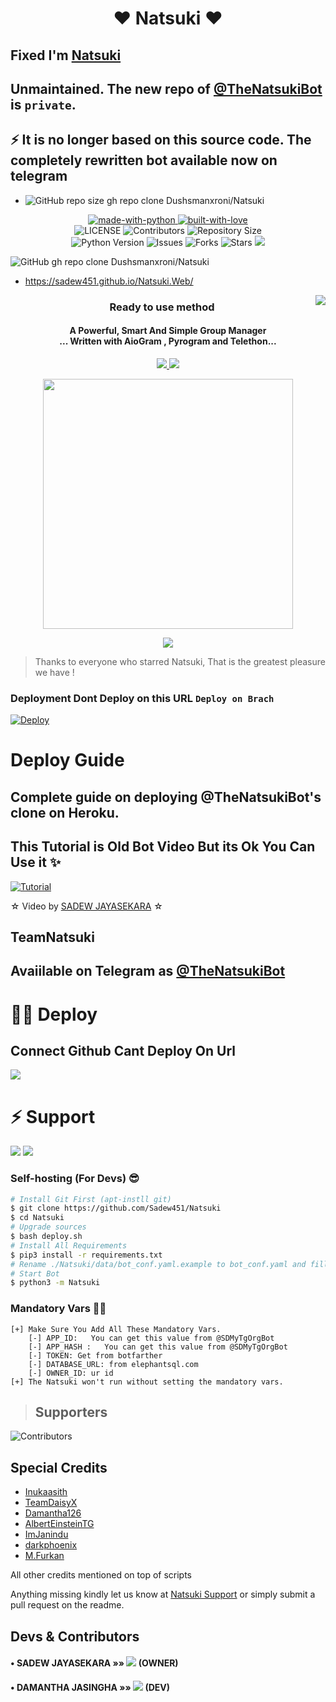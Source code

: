 <h1 align="center"><b><b>❤️ Natsuki ❤️</b></b></h1>

##  Fixed I'm [Natsuki](https://t.me/TheNatsukibot) 
 
## Unmaintained. The new repo of [@TheNatsukiBot](https://t.me/TheNatsukibot) is `private`. 

## ⚡ It is no longer based on this source code. The completely rewritten bot available now on telegram

- ![GitHub repo size](https://img.shields.io/github/repo-size/Sadew451/NK?label=Repo%20Size)
gh repo clone Dushsmanxroni/Natsuki
<p align="center">
    <a href="https://python.org">
        <img src="http://forthebadge.com/images/badges/made-with-python.svg" alt="made-with-python">
    </a>
    <a href="https://GitHub.com/Sadew451">
        <img src="http://ForTheBadge.com/images/badges/built-with-love.svg" alt="built-with-love">
    </a> <br>
    <img src="https://img.shields.io/github/license/Sadew451/Natsuki?style=for-the-badge&logo=appveyor" alt="LICENSE">
    <img src="https://img.shields.io/github/contributors/Sadew451/Natsuki?style=for-the-badge&logo=appveyor" alt="Contributors">
    <img src="https://img.shields.io/github/repo-size/Sadew451/Natsuki?style=for-the-badge&logo=appveyor" alt="Repository Size"> <br>
    <img src="https://img.shields.io/badge/python-3.9-green?style=for-the-badge&logo=appveyor" alt="Python Version">
    <img src="https://img.shields.io/github/issues/Sadew451/Natsuki?style=for-the-badge&logo=appveyor" alt="Issues">
    <img src="https://img.shields.io/github/forks/Sadew451/Natsuki?style=for-the-badge&logo=appveyor" alt="Forks">
    <img src="https://img.shields.io/github/stars/Sadew451/Natsuki?style=for-the-badge&logo=appveyor" alt="Stars">
    <a href="https://pypi.org/project/Telethon/"> <img src="https://img.shields.io/pypi/v/telethon?color=yellow&label=telethon&logo=python&logoColor=green&style=for-the-badge" /></a>
</p>

![GitHub](https://img.shields.io/github/license/Sadew451/Natsuki)
gh repo clone Dushsmanxroni/Natsuki
- https://sadew451.github.io/Natsuki.Web/

<img align="right" src="https://emojipedia-us.s3.dualstack.us-west-1.amazonaws.com/thumbs/120/apple/155/open-book_1f4d6.png">

<h3 align="center"> 
    Ready to use method
</h3>

<h4 align="center">A Powerful, Smart And Simple Group Manager <br> ... Written with AioGram , Pyrogram and Telethon...</h4>
<p align='center'>
  <a href="https://www.python.org/" alt="made-with-python"> <img src="https://img.shields.io/badge/Made%20with-Python-1f425f.svg?style=flat-square&logo=python&color=blue" /> </a>
  <a href="https://github.com/Sadew451/Natsuki/graphs/commit-activity" alt="Maintenance"> <img src="https://img.shields.io/badge/Maintained%3F-yes-green.svg?style=flat-square" /> </a>
</p>

<p align="center"><a href="https://t.me/NatsukiSupport_Official"><img src="https://telegra.ph/file/12a67bfae430322ceb2e8.jpg" width="400"></a></p>
<p align="center">
    <a href="https://github.com/sadew451/Natsuki/commits/SadewJayasekara"> <img src="https://img.shields.io/github/last-commit/sadew451/Natsuki?color=brown&logo=github&logoColor=green&style=for-the-badge" /></a>
  
</p>

> Thanks to everyone who starred Natsuki, That is the greatest pleasure we have !

### Deployment Dont Deploy on this URL `Deploy on Brach`

[![Deploy](https://www.herokucdn.com/deploy/button.svg)](https://heroku.com/deploy?template=https://github.com/Sadew451/Natsuki.git)


# Deploy Guide

## Complete guide on deploying @TheNatsukiBot's clone on Heroku.

## This Tutorial is Old Bot Video But its Ok You Can Use it ✨

[![Tutorial](https://yt-embed.herokuapp.com/embed?v=YyiO6jdPzXg)](https://youtu.be/YyiO6jdPzXg)

☆ Video by [SADEW JAYASEKARA](https://www.youtube.com/channel/UCdSBUUQ1v0_IIElBR_1B72w) ☆

## TeamNatsuki

## Avaiilable on Telegram as [@TheNatsukiBot](https://t.me/thenatsukibot)

# 🏃‍♂️ Deploy 
## Connect Github Cant Deploy On Url

<a href="https://www.youtube.com/channel/UCdSBUUQ1v0_IIElBR_1B72w"><img src="https://img.shields.io/badge/How%20To-Deploy-red.svg?logo=Youtube"></a>

# ⚡ Support
<a href="https://t.me/NatsukiSupport_Official"><img src="https://img.shields.io/badge/Join-Telegram%20Channel-red.svg?logo=Telegram"></a>
<a href="https://t.me/Natsuki_updates"><img src="https://img.shields.io/badge/Join-Telegram%20Group-blue.svg?logo=telegram"></a>

### Self-hosting (For Devs) 😎
```sh
# Install Git First (apt-instll git)
$ git clone https://github.com/Sadew451/Natsuki
$ cd Natsuki
# Upgrade sources
$ bash deploy.sh
# Install All Requirements 
$ pip3 install -r requirements.txt
# Rename ./Natsuki/data/bot_conf.yaml.example to bot_conf.yaml and fill
# Start Bot 
$ python3 -m Natsuki
```
### Mandatory Vars 🙋‍♀️
```
[+] Make Sure You Add All These Mandatory Vars. 
    [-] APP_ID:   You can get this value from @SDMyTgOrgBot
    [-] APP_HASH :   You can get this value from @SDMyTgOrgBot
    [-] TOKEN: Get from botfarther
    [-] DATABASE_URL: from elephantsql.com
    [-] OWNER_ID: ur id
[+] The Natsuki won't run without setting the mandatory vars.
```
> ## Supporters

![Contributors](https://contrib.rocks/image?repo=Sadew451/Natsuki)

## Special Credits
- [Inukaasith](https://gitlab.com/inukaasith)
- [TeamDaisyX](https://github.com/TeamDaisyX)
- [Damantha126](https://github.com/Damantha126)
- [AlbertEinsteinTG](https://github.com/AlbertEinsteinTG)
- [ImJanindu](https://github.com/ImJanindu) 
- [darkphoenix](https://github.com/darkphoenix2601) 
- [M.Furkan](https://github.com/muhammedfurkan)

All other credits mentioned on top of scripts

Anything missing kindly let us know at [Natsuki Support](https://t.me/NatsukiSupport_Official) or simply submit a pull request on the readme.

## Devs & Contributors 

#### • SADEW JAYASEKARA    »»  <a href="https://github.com/SADEW451" alt="SADEW451"> <img src="https://img.shields.io/badge/SADEW451-90302f?logo=github" /></a> (OWNER)
#### • DAMANTHA JASINGHA  »»  <a href="https://github.com/DAMANTHA126" alt="DAMANTHAJASINGHA"> <img src="https://img.shields.io/badge/DAMANTHA126-82CAFA?logo=github" /></a> (DEV)
